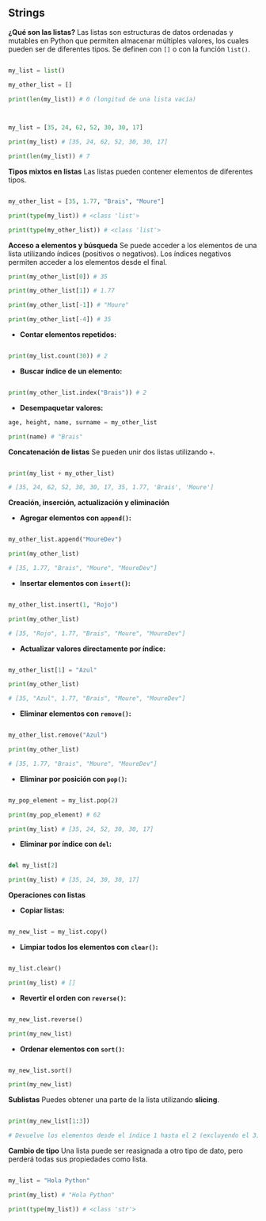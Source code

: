 ## Strings
**¿Qué son las listas?**
Las listas son estructuras de datos ordenadas y mutables en Python que permiten almacenar múltiples valores, los cuales pueden ser de diferentes tipos. Se definen con `[]` o con la función `list()`.
```python

my_list = list()

my_other_list = []

print(len(my_list)) # 0 (longitud de una lista vacía)

  

my_list = [35, 24, 62, 52, 30, 30, 17]

print(my_list) # [35, 24, 62, 52, 30, 30, 17]

print(len(my_list)) # 7

```
 
**Tipos mixtos en listas**
Las listas pueden contener elementos de diferentes tipos.
```python

my_other_list = [35, 1.77, "Brais", "Moure"]

print(type(my_list)) # <class 'list'>

print(type(my_other_list)) # <class 'list'>

```

**Acceso a elementos y búsqueda**
Se puede acceder a los elementos de una lista utilizando índices (positivos o negativos).
Los índices negativos permiten acceder a los elementos desde el final.
```python
print(my_other_list[0]) # 35

print(my_other_list[1]) # 1.77

print(my_other_list[-1]) # "Moure"

print(my_other_list[-4]) # 35

```

- **Contar elementos repetidos:**
```python

print(my_list.count(30)) # 2

```

- **Buscar índice de un elemento:**
```python

print(my_other_list.index("Brais")) # 2

```

- **Desempaquetar valores:**
```python
age, height, name, surname = my_other_list

print(name) # "Brais"

```

**Concatenación de listas**
Se pueden unir dos listas utilizando `+`.
```python

print(my_list + my_other_list)

# [35, 24, 62, 52, 30, 30, 17, 35, 1.77, 'Brais', 'Moure']

```

**Creación, inserción, actualización y eliminación**
- **Agregar elementos con `append()`:**
```python

my_other_list.append("MoureDev")

print(my_other_list)

# [35, 1.77, "Brais", "Moure", "MoureDev"]

```

- **Insertar elementos con `insert()`:**
```python

my_other_list.insert(1, "Rojo")

print(my_other_list)

# [35, "Rojo", 1.77, "Brais", "Moure", "MoureDev"]

```

- **Actualizar valores directamente por índice:**
```python

my_other_list[1] = "Azul"

print(my_other_list)

# [35, "Azul", 1.77, "Brais", "Moure", "MoureDev"]

```

- **Eliminar elementos con `remove()`:**
```python

my_other_list.remove("Azul")

print(my_other_list)

# [35, 1.77, "Brais", "Moure", "MoureDev"]

```

- **Eliminar por posición con `pop()`:**
```python

my_pop_element = my_list.pop(2)

print(my_pop_element) # 62

print(my_list) # [35, 24, 52, 30, 30, 17]

```

- **Eliminar por índice con `del`:**
```python

del my_list[2]

print(my_list) # [35, 24, 30, 30, 17]

```
 
**Operaciones con listas**
- **Copiar listas:**
```python

my_new_list = my_list.copy()

```

- **Limpiar todos los elementos con `clear()`:**
```python

my_list.clear()

print(my_list) # []

```

- **Revertir el orden con `reverse()`:**
```python

my_new_list.reverse()

print(my_new_list)

```

- **Ordenar elementos con `sort()`:**
```python

my_new_list.sort()

print(my_new_list)

```

**Sublistas**
Puedes obtener una parte de la lista utilizando **slicing**.
```python

print(my_new_list[1:3])

# Devuelve los elementos desde el índice 1 hasta el 2 (excluyendo el 3)

```  

**Cambio de tipo**
Una lista puede ser reasignada a otro tipo de dato, pero perderá todas sus propiedades como lista.
```python

my_list = "Hola Python"

print(my_list) # "Hola Python"

print(type(my_list)) # <class 'str'>

```